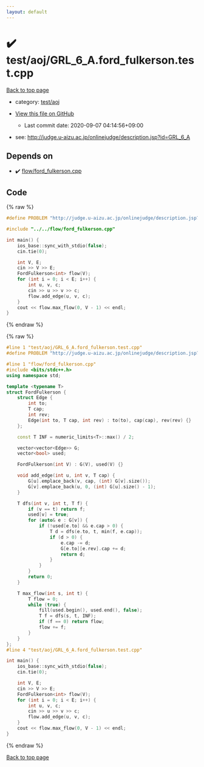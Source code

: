```yaml
---
layout: default
---
```


<!-- mathjax config similar to math.stackexchange -->
<script type="text/javascript" async
  src="https://cdnjs.cloudflare.com/ajax/libs/mathjax/2.7.5/MathJax.js?config=TeX-MML-AM_CHTML">
</script>
<script type="text/x-mathjax-config">
  MathJax.Hub.Config({
    TeX: { equationNumbers: { autoNumber: "AMS" }},
    tex2jax: {
      inlineMath: [ ['$','$'] ],
      processEscapes: true
    },
    "HTML-CSS": { matchFontHeight: false },
    displayAlign: "left",
    displayIndent: "2em"
  });
</script>

<script type="text/javascript" src="https://cdnjs.cloudflare.com/ajax/libs/jquery/3.4.1/jquery.min.js"></script>
<script src="https://cdn.jsdelivr.net/npm/jquery-balloon-js@1.1.2/jquery.balloon.min.js" integrity="sha256-ZEYs9VrgAeNuPvs15E39OsyOJaIkXEEt10fzxJ20+2I=" crossorigin="anonymous"></script>
<script type="text/javascript" src="../../../assets/js/copy-button.js"></script>
<link rel="stylesheet" href="../../../assets/css/copy-button.css" />


# :heavy_check_mark: test/aoj/GRL_6_A.ford_fulkerson.test.cpp

<a href="../../../index.html">Back to top page</a>

* category: <a href="../../../index.html#0d0c91c0cca30af9c1c9faef0cf04aa9">test/aoj</a>
* <a href="{{ site.github.repository_url }}/blob/master/test/aoj/GRL_6_A.ford_fulkerson.test.cpp">View this file on GitHub</a>
    - Last commit date: 2020-09-07 04:14:56+09:00


* see: <a href="http://judge.u-aizu.ac.jp/onlinejudge/description.jsp?id=GRL_6_A">http://judge.u-aizu.ac.jp/onlinejudge/description.jsp?id=GRL_6_A</a>


## Depends on

* :heavy_check_mark: <a href="../../../library/flow/ford_fulkerson.cpp.html">flow/ford_fulkerson.cpp</a>


## Code

<a id="unbundled"></a>
{% raw %}
```cpp
#define PROBLEM "http://judge.u-aizu.ac.jp/onlinejudge/description.jsp?id=GRL_6_A"

#include "../../flow/ford_fulkerson.cpp"

int main() {
    ios_base::sync_with_stdio(false);
    cin.tie(0);

    int V, E;
    cin >> V >> E;
    FordFulkerson<int> flow(V);
    for (int i = 0; i < E; i++) {
        int u, v, c;
        cin >> u >> v >> c;
        flow.add_edge(u, v, c);
    }
    cout << flow.max_flow(0, V - 1) << endl;
}
```
{% endraw %}

<a id="bundled"></a>
{% raw %}
```cpp
#line 1 "test/aoj/GRL_6_A.ford_fulkerson.test.cpp"
#define PROBLEM "http://judge.u-aizu.ac.jp/onlinejudge/description.jsp?id=GRL_6_A"

#line 1 "flow/ford_fulkerson.cpp"
#include <bits/stdc++.h>
using namespace std;

template <typename T>
struct FordFulkerson {
    struct Edge {
        int to;
        T cap;
        int rev;
        Edge(int to, T cap, int rev) : to(to), cap(cap), rev(rev) {}
    };

    const T INF = numeric_limits<T>::max() / 2;

    vector<vector<Edge>> G;
    vector<bool> used;

    FordFulkerson(int V) : G(V), used(V) {}

    void add_edge(int u, int v, T cap) {
        G[u].emplace_back(v, cap, (int) G[v].size());
        G[v].emplace_back(u, 0, (int) G[u].size() - 1);
    }

    T dfs(int v, int t, T f) {
        if (v == t) return f;
        used[v] = true;
        for (auto& e : G[v]) {
            if (!used[e.to] && e.cap > 0) {
                T d = dfs(e.to, t, min(f, e.cap));
                if (d > 0) {
                    e.cap -= d;
                    G[e.to][e.rev].cap += d;
                    return d;
                }
            }
        }
        return 0;
    }

    T max_flow(int s, int t) {
        T flow = 0;
        while (true) {
            fill(used.begin(), used.end(), false);
            T f = dfs(s, t, INF);
            if (f == 0) return flow;
            flow += f;
        }
    }
};
#line 4 "test/aoj/GRL_6_A.ford_fulkerson.test.cpp"

int main() {
    ios_base::sync_with_stdio(false);
    cin.tie(0);

    int V, E;
    cin >> V >> E;
    FordFulkerson<int> flow(V);
    for (int i = 0; i < E; i++) {
        int u, v, c;
        cin >> u >> v >> c;
        flow.add_edge(u, v, c);
    }
    cout << flow.max_flow(0, V - 1) << endl;
}

```
{% endraw %}

<a href="../../../index.html">Back to top page</a>

